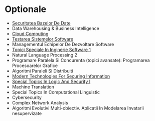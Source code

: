# Optionale

- [Securitatea Bazelor De Date](https://github.com/FMI-Materials/FMI-Master-BDTS-Materials/tree/main/Year%20II/Semester%20I/Securitatea%20Bazelor%20De%20Date)
- Data Warehousing & Business Intelligence
- [Cloud Computing](https://github.com/FMI-Materials/FMI-Master-BDTS-Materials/tree/main/Year%20II/Semester%20I/Cloud%20Computing)
- [Testarea Sistemelor Software](https://github.com/FMI-Materials/FMI-Master-IS-Materials/tree/main/Year%20II/Semester%20I/Testarea%20Sistemelor%20Software)
- Managementul Echipelor De Dezvoltare Software
- [Topici Speciale In Inginerie Software 1](https://github.com/FMI-Materials/FMI-Master-IS-Materials/tree/main/Year%20II/Semester%20I/Topici%20Speciale%20In%20Inginerie%20Software%201)
- Natural Language Processing 2
- Programare Paralela Si Concurenta (topici avansate): Programarea Procesoarelor Grafice
- Algoritmi Paraleli Si Distribuiti
- [Modern Technologies For Securing Information](https://github.com/FMI-Materials/FMI-Master-SAL-Materials/tree/main/Year%20II/Semester%20I/Modern%20Technologies%20For%20Information%20Security)
- [Special Topics In Logic And Security I](https://github.com/FMI-Materials/FMI-Master-SAL-Materials/tree/main/Year%20II/Semester%20I/Special%20Topics%20in%20Security%20%26%20Applied%20Logic)
- Machine Translation
- Special Topics In Computational Linguistic
- Cybersecurity
- Complex Network Analysis
- Algoritmi Evolutivi Multi-obiectiv. Aplicatii In Modelarea Invatarii nesupervizate
